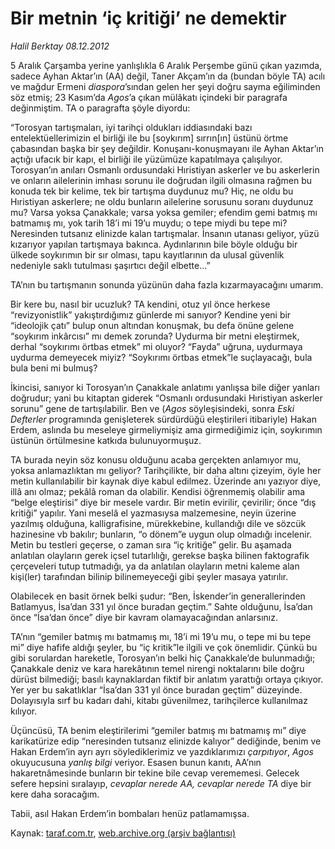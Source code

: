 # Bir metnin ‘iç kritiği’ ne demektir

*Halil Berktay 08.12.2012*

<div class="yazi"><p>5 Aralık Çarşamba yerine yanlışlıkla 6 Aralık Perşembe günü çıkan yazımda, sadece Ayhan Aktar’ın (AA) değil, Taner Akçam’ın da (bundan böyle TA) acılı ve mağdur Ermeni <i>diaspora</i>’sından gelen her şeyi doğru sayma eğiliminden söz etmiş; 23 Kasım’da <i>Agos</i>’a çıkan mülâkatı içindeki bir paragrafa değinmiştim. TA o paragrafta şöyle diyordu:</p>
<p>“Torosyan tartışmaları, iyi tarihçi oldukları iddiasındaki bazı entelektüellerimizin el birliği ile bu [soykırım] sırrın[ın] üstünü örtme çabasından başka bir şey değildir. Konuşanı-konuşmayanı ile Ayhan Aktar’ın açtığı ufacık bir kapı, el birliği ile yüzümüze kapatılmaya çalışılıyor. Torosyan’ın anıları Osmanlı ordusundaki Hıristiyan askerler ve bu askerlerin ve onların ailelerinin imhası sorunu ile doğrudan ilgili olmasına rağmen bu konuda tek bir kelime, tek bir tartışma duydunuz mu? Hiç, ne oldu bu Hıristiyan askerlere; ne oldu bunların ailelerine sorusunu soranı duydunuz mu? Varsa yoksa Çanakkale; varsa yoksa gemiler; efendim gemi batmış mı batmamış mı, yok tarih 18’i mi 19’u muydu; o tepe miydi bu tepe mi? Neresinden tutsanız elinizde kalan tartışmalar. İnsanın utanası geliyor, yüzü kızarıyor yapılan tartışmaya bakınca. Aydınlarının bile böyle olduğu bir ülkede soykırımın bir sır olması, tapu kayıtlarının da ulusal güvenlik nedeniyle saklı tutulması şaşırtıcı değil elbette...”</p>
<p>TA’nın bu tartışmanın sonunda yüzünün daha fazla kızarmayacağını umarım. </p>
<p>Bir kere bu, nasıl bir ucuzluk? TA kendini, otuz yıl önce herkese “revizyonistlik” yakıştırdığımız günlerde mi sanıyor? Kendine yeni bir “ideolojik çatı” bulup onun altından konuşmak, bu defa önüne gelene “soykırım inkârcısı” mı demek zorunda? Uydurma bir metni eleştirmek, derhal “soykırımı örtbas etmek” mi oluyor? “Fayda” uğruna, uydurmaya uydurma demeyecek miyiz? “Soykırımı örtbas etmek”le suçlayacağı, bula bula beni mi bulmuş? </p>
<p>İkincisi, sanıyor ki Torosyan’ın Çanakkale anlatımı yanlışsa bile diğer yanları doğrudur; yani bu kitaptan giderek “Osmanlı ordusundaki Hıristiyan askerler sorunu” gene de tartışılabilir. Ben ve (<i>Agos</i> söyleşisindeki, sonra <i>Eski Defterler</i> programında genişleterek sürdürdüğü eleştirileri itibariyle) Hakan Erdem, aslında bu meseleye girmeliymişiz ama girmediğimiz için, soykırımın üstünün örtülmesine katkıda bulunuyormuşuz.</p>
<p>TA burada neyin söz konusu olduğunu acaba gerçekten anlamıyor mu, yoksa anlamazlıktan mı geliyor? Tarihçilikte, bir daha altını çizeyim, öyle her metin kullanılabilir bir kaynak diye kabul edilmez. Üzerinde anı yazıyor diye, illâ anı olmaz; pekâlâ roman da olabilir. Kendisi öğrenmemiş olabilir ama “belge eleştirisi” diye bir mesele vardır. Bir metin evirilir, çevirilir; önce “dış kritiği” yapılır. Yani meselâ el yazmasıysa malzemesine, neyin üzerine yazılmış olduğuna, kalligrafisine, mürekkebine, kullandığı dile ve sözcük hazinesine vb bakılır; bunların, “o dönem”e uygun olup olmadığı incelenir. Metin bu testleri geçerse, o zaman sıra “iç kritiğe” gelir. Bu aşamada anlatılan olayların gerek içsel tutarlılığı, gerekse başka bilinen faktografik çerçeveleri tutup tutmadığı, ya da anlatılan olayların metni kaleme alan kişi(ler) tarafından bilinip bilinemeyeceği gibi şeyler masaya yatırılır.</p>
<p>Olabilecek en basit örnek belki şudur: “Ben, İskender’in generallerinden Batlamyus, İsa’dan 331 yıl önce buradan geçtim.” Sahte olduğunu, İsa’dan önce “İsa’dan önce” diye bir kavram olamayacağından anlarsınız.</p>
<p>TA’nın “gemiler batmış mı batmamış mı, 18’i mi 19’u mu, o tepe mi bu tepe mi” diye hafife aldığı şeyler, bu “iç kritik”le ilgili ve çok önemlidir. Çünkü bu gibi sorulardan hareketle, Torosyan’ın belki hiç Çanakkale’de bulunmadığı; Çanakkale deniz ve kara harekâtının temel nirengi noktalarını bile doğru dürüst bilmediği; basılı kaynaklardan fiktif bir anlatım yarattığı ortaya çıkıyor. Yer yer bu sakatlıklar “İsa’dan 331 yıl önce buradan geçtim” düzeyinde. Dolayısıyla sırf bu kadarı dahi, kitabı güvenilmez, tarihçilerce kullanılmaz kılıyor. </p>
<p>Üçüncüsü, TA benim eleştirilerimi “gemiler batmış mı batmamış mı” diye karikatürize edip “neresinden tutsanız elinizde kalıyor” dediğinde, benim ve Hakan Erdem’in ayrı ayrı söylediklerimiz ve yazdıklarımızı <i>çarpıtıyor</i>, <i>Agos</i> okuyucusuna <i>yanlış bilgi</i> veriyor. Esasen bunun kanıtı, AA’nın hakaretnâmesinde bunların bir tekine bile cevap verememesi. Gelecek sefere hepsini sıralayıp, <i>cevaplar nerede AA, cevaplar nerede TA</i> diye bir kere daha soracağım.</p>
<p>Tabii, asıl Hakan Erdem’in bombaları henüz patlamamışsa.</p>
</div>

Kaynak: [taraf.com.tr](http://www.taraf.com.tr/halil-berktay/makale-bir-metnin-ic-kritigi-ne-demektir.htm), [web.archive.org (arşiv bağlantısı)](http://web.archive.org/web/20131022040605/http://www.taraf.com.tr/halil-berktay/makale-bir-metnin-ic-kritigi-ne-demektir.htm)
